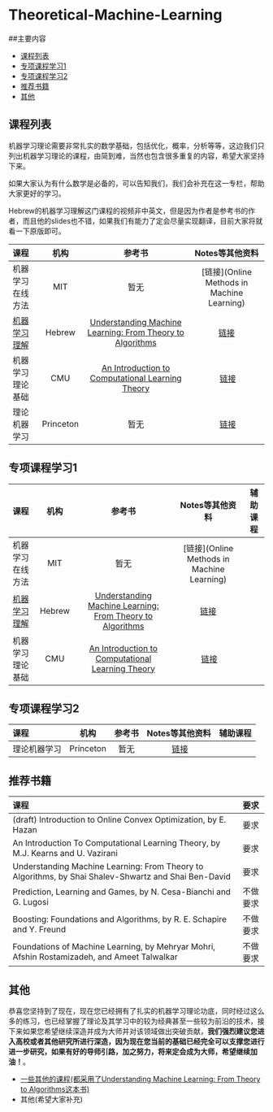 # Theoretical-Machine-Learning

##主要内容
   
- [课程列表](#curriculum)
- [专项课程学习1](#special_course_learning1)
- [专项课程学习2](#special_course_learning2)
- [推荐书籍](#recommended_books)
- [其他](#others)

## <h2 id="curriculum">课程列表</h2>

机器学习理论需要非常扎实的数学基础，包括优化，概率，分析等等，这边我们只列出机器学习理论的课程，由简到难，当然也包含很多重复的内容，希望大家坚持下来。

如果大家认为有什么数学是必备的，可以告知我们，我们会补充在这一专栏，帮助大家更好的学习。

Hebrew的机器学习理解这门课程的视频非中英文，但是因为作者是参考书的作者，而且他的slides也不错，如果我们有能力了定会尽量实现翻译，目前大家将就看一下原版即可。

课程 | 机构 | 参考书 | Notes等其他资料
:-- | :--: | :--: | :--:
机器学习在线方法 | MIT | 暂无 | [链接](Online Methods in Machine Learning)
[机器学习理解](https://www.youtube.com/watch?v=ZKAhh4db_d0&feature=youtu.be) | Hebrew | [Understanding Machine Learning: From Theory to Algorithms](http://www.cs.huji.ac.il/~shais/UnderstandingMachineLearning/understanding-machine-learning-theory-algorithms.pdf) | [链接](http://www.cs.huji.ac.il/~shais/UnderstandingMachineLearning/index.html)
机器学习理论基础 | CMU | [An Introduction to Computational Learning Theory](https://mitpress.mit.edu/book-home.tcl?isbn=0262111934) |  [链接](http://www.cs.cmu.edu/~avrim/ML14/)
理论机器学习| Princeton | 暂无 |  [链接](http://www.cs.princeton.edu/courses/archive/spring16/cos511/)

## <h2 id="special_course_learning1">专项课程学习1</h2>

课程 | 机构 | 参考书 | Notes等其他资料 | 辅助课程
:-- | :--: | :--: | :--: | :--:
机器学习在线方法 | MIT | 暂无 | [链接](Online Methods in Machine Learning)
[机器学习理解](https://www.youtube.com/watch?v=ZKAhh4db_d0&feature=youtu.be) | Hebrew | [Understanding Machine Learning: From Theory to Algorithms](http://www.cs.huji.ac.il/~shais/UnderstandingMachineLearning/understanding-machine-learning-theory-algorithms.pdf) | [链接](http://www.cs.huji.ac.il/~shais/UnderstandingMachineLearning/index.html)
机器学习理论基础 | CMU | [An Introduction to Computational Learning Theory](https://mitpress.mit.edu/book-home.tcl?isbn=0262111934) |  [链接](http://www.cs.cmu.edu/~avrim/ML14/)


## <h2 id="special_course_learning2">专项课程学习2</h2>

课程 | 机构 | 参考书 | Notes等其他资料 | 辅助课程
:-- | :--: | :--: | :--: | :--:
理论机器学习| Princeton | 暂无 |  [链接](http://www.cs.princeton.edu/courses/archive/spring16/cos511/)


## <h2 id="recommended_books">推荐书籍</h2>

课程 | 要求
:-- | :--:
(draft) Introduction to Online Convex Optimization, by E. Hazan  | 要求
An Introduction To Computational Learning Theory, by M.J. Kearns and U. Vazirani  | 要求
Understanding Machine Learning: From Theory to Algorithms, by Shai Shalev-Shwartz and Shai Ben-David | 要求
Prediction, Learning and Games, by N. Cesa-Bianchi and G. Lugosi | 不做要求
Boosting: Foundations and Algorithms, by R. E. Schapire and Y. Freund | 不做要求
Foundations of Machine Learning, by Mehryar Mohri, Afshin Rostamizadeh, and Ameet Talwalkar | 不做要求

## <h2 id="others">其他</h2>
  恭喜您坚持到了现在，现在您已经拥有了扎实的机器学习理论功底，同时经过这么多的练习，也已经掌握了理论及其学习中的较为经典甚至一些较为前沿的技术，接下来如果您希望继续深造并成为大师并对该领域做出突破贡献，**我们强烈建议您进入高校或者其他研究所进行深造，因为现在您当前的基础已经完全可以支撑您进行进一步研究，如果有好的导师引路，加之努力，将来定会成为大师，希望继续加油！**。 
  
- [一些其他的课程(都采用了Understanding Machine Learning: From Theory to Algorithms这本书)](http://www.cs.huji.ac.il/~shais/UnderstandingMachineLearning/courses.html)
- 其他(希望大家补充)


